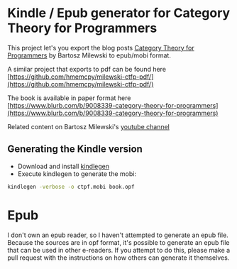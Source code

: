 # Kindle / Epub generator for Category Theory for Programmers

This project let's you export the blog posts [Category Theory for Programmers](https://bartoszmilewski.com/2014/10/28/category-theory-for-programmers-the-preface/) by Bartosz Milewski to epub/mobi format.

A similar project that exports to pdf can be found here [https://github.com/hmemcpy/milewski-ctfp-pdf/](https://github.com/hmemcpy/milewski-ctfp-pdf/)

The book is available in paper format here [https://www.blurb.com/b/9008339-category-theory-for-programmers](https://www.blurb.com/b/9008339-category-theory-for-programmers)

Related content on Bartosz Milewski's [youtube channel](https://www.youtube.com/playlist?list=PLbgaMIhjbmEnaH_LTkxLI7FMa2HsnawM_)

## Generating the Kindle version

- Download and install [kindlegen](https://www.amazon.com/gp/feature.html?docId=1000765211)
- Execute kindlegen to generate the mobi:

```bash
kindlegen -verbose -o ctpf.mobi book.opf
```

# Epub

I don't own an epub reader, so I haven't attempted to generate an epub file.
Because the sources are in opf format, it's possible to generate an epub file that can be used in other e-readers. If you attempt to do this, please make a pull request with the instructions on how others can generate it themselves.
